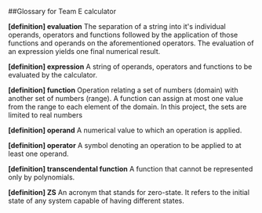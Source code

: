 ##Glossary for Team E calculator

**\[definition\] evaluation** The separation of a string into it's individual operands, operators and functions followed by the application of those functions and operands on the aforementioned operators. The evaluation of an expression yields one final numerical result.

**\[definition\] expression** A string of operands, operators and functions to be evaluated by the calculator.

**\[definition\] function** Operation relating a set of numbers (domain) with another set of numbers (range). A function can assign at most one value from the range to each element of the domain. In this project, the sets are limited to real numbers

**\[definition\] operand** A numerical value to which an operation is applied.

**\[definition\] operator** A symbol denoting an operation to be applied to at least one operand.

**\[definition\] transcendental function** A function that cannot be represented only by polynomials.

**\[definition\] ZS** An acronym that stands for zero-state. It refers to the initial state of any system capable of having different states.

